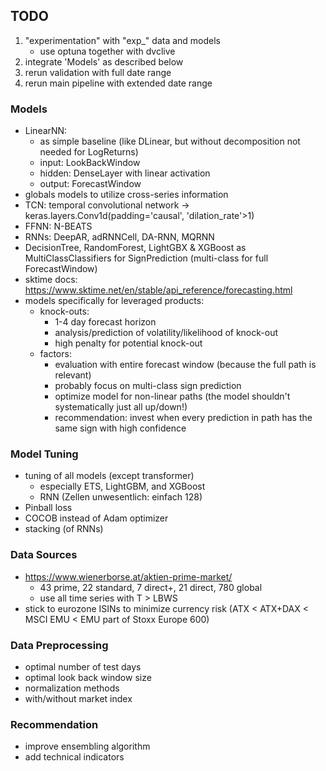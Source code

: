 ## TODO
1. "experimentation" with "exp_" data and models
    - use optuna together with dvclive
2. integrate 'Models' as described below
3. rerun validation with full date range
4. rerun main pipeline with extended date range

### Models
- LinearNN:
    - as simple baseline (like DLinear, but without decomposition not needed for LogReturns)
    - input: LookBackWindow
    - hidden: DenseLayer with linear activation
    - output: ForecastWindow
- globals models to utilize cross-series information
- TCN: temporal convolutional network -> keras.layers.Conv1d(padding='causal', 'dilation_rate'>1)
- FFNN: N-BEATS
- RNNs: DeepAR, adRNNCell, DA-RNN, MQRNN
- DecisionTree, RandomForest, LightGBX & XGBoost as MultiClassClassifiers for SignPrediction (multi-class for full ForecastWindow)
- sktime docs: https://www.sktime.net/en/stable/api_reference/forecasting.html
- models specifically for leveraged products:
    - knock-outs:
        - 1-4 day forecast horizon
        - analysis/prediction of volatility/likelihood of knock-out
        - high penalty for potential knock-out
    - factors:
        - evaluation with entire forecast window (because the full path is relevant)
        - probably focus on multi-class sign prediction
        - optimize model for non-linear paths (the model shouldn't systematically just all up/down!)
        - recommendation: invest when every prediction in path has the same sign with high confidence

### Model Tuning
- tuning of all models (except transformer)
    - especially ETS, LightGBM, and XGBoost
    - RNN (Zellen unwesentlich: einfach 128)
- Pinball loss
- COCOB instead of Adam optimizer
- stacking (of RNNs)

### Data Sources
- https://www.wienerborse.at/aktien-prime-market/
    - 43 prime, 22 standard, 7 direct+, 21 direct, 780 global
    - use all time series with T > LBWS
- stick to eurozone ISINs to minimize currency risk (ATX < ATX+DAX < MSCI EMU < EMU part of Stoxx Europe 600)

### Data Preprocessing
- optimal number of test days
- optimal look back window size
- normalization methods
- with/without market index

### Recommendation
- improve ensembling algorithm
- add technical indicators